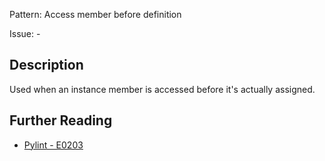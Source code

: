 Pattern: Access member before definition

Issue: -

## Description

Used when an instance member is accessed before it's actually assigned.

## Further Reading

* [Pylint - E0203](http://pylint-messages.wikidot.com/messages:e0203)